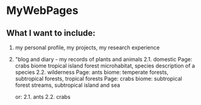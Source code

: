 # MyWebPages
## What I want to include:
1. my personal profile, my projects, my research experience
2. "blog and diary - my records of plants and animals
    2.1. domestic
        Page: crabs
            biome
                tropical island forest
                    microhabitat, species
                        description of a species
    2.2. wilderness
        Page: ants
            biome: temperate forests, subtropical forests, tropical forests
        Page: crabs
            biome: subtropical forest streams, subtropical island and sea

    or: 
    2.1. ants
    2.2. crabs
        